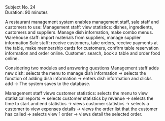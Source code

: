 Subject No. 24  
Duration: 90 minutes

A restaurant management system enables management staff, sale staff and customers to use:
  Management staff: view statistics: dishes, ingredients, customers and suppliers. Manage dish information, make combo menus.
  Warehouse staff: import materials from suppliers, manage supplier information
  Sale staff: receive customers, take orders, receive payments at the table, make membership cards for customers, confirm table reservation information and order online.
  Customer: search, book a table and order food online.

Considering two  modules and answering questions
  Management staff adds new dish: selects the menu to manage dish information → selects the function of adding dish information → enters dish information and clicks add → The system saves to the database.  

  Management staff views customer statistics: selects the menu to view statistical reports → selects customer statistics by revenue → selects the time to start and end statistics → views customer statistics → selects a customer to view expenses details → views the order list that the customer has called → selects view 1 order → views detail the selected order.

